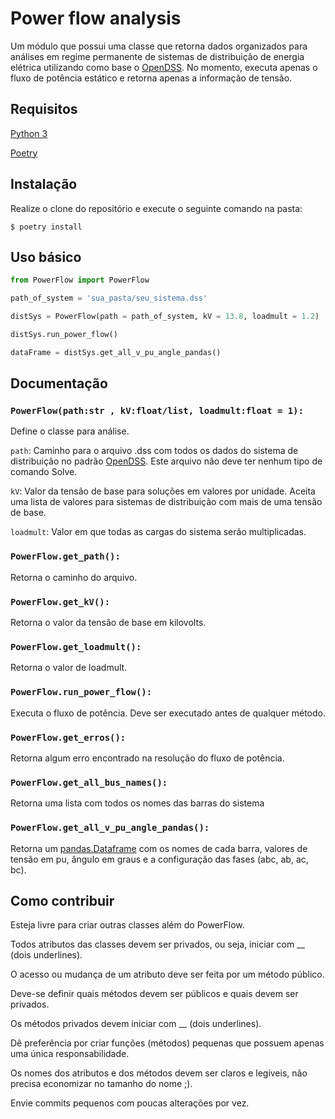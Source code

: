 # Power flow analysis

Um módulo que possui uma classe que retorna dados organizados para análises em regime permanente de sistemas de distribuição de energia elétrica utilizando como base o [OpenDSS](https://www.epri.com/#/pages/sa/opendss?lang=en).
No momento, executa apenas o fluxo de potência estático e retorna apenas a informação de tensão.

## Requisitos

[Python 3](https://www.python.org/)

[Poetry](http://python-poetry.org/)

## Instalação

Realize o clone do repositório e execute o seguinte comando na pasta:

    $ poetry install

## Uso básico

```python
from PowerFlow import PowerFlow

path_of_system = 'sua_pasta/seu_sistema.dss'

distSys = PowerFlow(path = path_of_system, kV = 13.8, loadmult = 1.2)

distSys.run_power_flow()

dataFrame = distSys.get_all_v_pu_angle_pandas()
```

## Documentação

### ```PowerFlow(path:str , kV:float/list, loadmult:float = 1):```
Define o classe para análise.

  ```path```: Caminho para o arquivo .dss com todos os dados do sistema de distribuição no padrão [OpenDSS](https://www.epri.com/#/pages/sa/opendss?lang=en).
  Este arquivo não deve ter nenhum tipo de comando Solve.
  
  ```kV```: Valor da tensão de base para soluções em valores por unidade. Aceita uma lista de valores para sistemas de distribuição com mais de uma tensão de base.
  
  ```loadmult```: Valor em que todas as cargas do sistema serão multiplicadas. 
    
### ```PowerFlow.get_path():```
Retorna o caminho do arquivo.
    
### ```PowerFlow.get_kV():```
Retorna o valor da tensão de base em kilovolts.
    
### ```PowerFlow.get_loadmult():```
Retorna  o valor de loadmult.

### ```PowerFlow.run_power_flow():```
Executa o fluxo de potência. Deve ser executado antes de qualquer método.

### ```PowerFlow.get_erros():```
Retorna algum erro encontrado na resolução do fluxo de potência.

### ```PowerFlow.get_all_bus_names():```
Retorna uma lista com todos os nomes das barras do sistema

### ```PowerFlow.get_all_v_pu_angle_pandas():```
Retorna um [pandas.Dataframe](https://pandas.pydata.org/pandas-docs/stable/reference/api/pandas.DataFrame.html) com os nomes de cada barra, 
valores de tensão em pu, ângulo em graus e a configuração das fases (abc, ab, ac, bc).


## Como contribuir

Esteja livre para criar outras classes além do PowerFlow.

Todos atributos das classes devem ser privados, ou seja, iniciar com __ (dois underlines).

O acesso ou mudança de um atributo deve ser feita por um método público.

Deve-se definir quais métodos devem ser públicos e quais devem ser privados.

Os métodos privados devem iniciar com __ (dois underlines).

Dê preferência por criar funções (métodos) pequenas que possuem apenas uma única responsabilidade.

Os nomes dos atributos e dos métodos devem ser claros e legíveis, não precisa economizar no tamanho do nome ;).

Envie commits pequenos com poucas alterações por vez.
